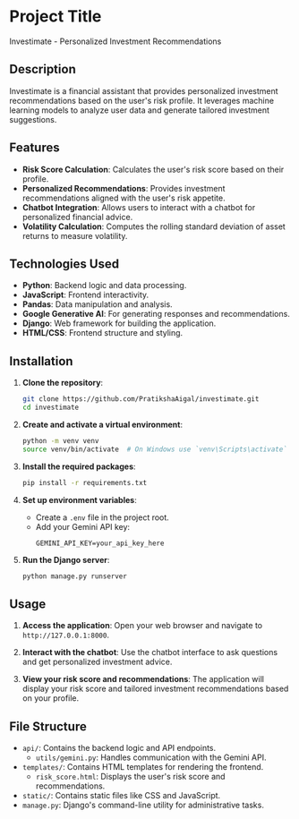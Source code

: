 # Project Title

Investimate - Personalized Investment Recommendations

## Description

Investimate is a financial assistant that provides personalized investment recommendations based on the user's risk profile. It leverages machine learning models to analyze user data and generate tailored investment suggestions.

## Features

- **Risk Score Calculation**: Calculates the user's risk score based on their profile.
- **Personalized Recommendations**: Provides investment recommendations aligned with the user's risk appetite.
- **Chatbot Integration**: Allows users to interact with a chatbot for personalized financial advice.
- **Volatility Calculation**: Computes the rolling standard deviation of asset returns to measure volatility.

## Technologies Used

- **Python**: Backend logic and data processing.
- **JavaScript**: Frontend interactivity.
- **Pandas**: Data manipulation and analysis.
- **Google Generative AI**: For generating responses and recommendations.
- **Django**: Web framework for building the application.
- **HTML/CSS**: Frontend structure and styling.

## Installation

1. **Clone the repository**:
    ```bash
    git clone https://github.com/PratikshaAigal/investimate.git
    cd investimate
    ```

2. **Create and activate a virtual environment**:
    ```bash
    python -m venv venv
    source venv/bin/activate  # On Windows use `venv\Scripts\activate`
    ```

3. **Install the required packages**:
    ```bash
    pip install -r requirements.txt
    ```

4. **Set up environment variables**:
    - Create a `.env` file in the project root.
    - Add your Gemini API key:
      ```
      GEMINI_API_KEY=your_api_key_here
      ```

5. **Run the Django server**:
    ```bash
    python manage.py runserver
    ```

## Usage

1. **Access the application**:
    Open your web browser and navigate to `http://127.0.0.1:8000`.

2. **Interact with the chatbot**:
    Use the chatbot interface to ask questions and get personalized investment advice.

3. **View your risk score and recommendations**:
    The application will display your risk score and tailored investment recommendations based on your profile.

## File Structure

- `api/`: Contains the backend logic and API endpoints.
  - `utils/gemini.py`: Handles communication with the Gemini API.
- `templates/`: Contains HTML templates for rendering the frontend.
  - `risk_score.html`: Displays the user's risk score and recommendations.
- `static/`: Contains static files like CSS and JavaScript.
- `manage.py`: Django's command-line utility for administrative tasks.

